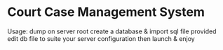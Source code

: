 # Court Case Management System
Usage: 
dump on server root
create a database & import sql file provided
edit db file to suite your server configuration
then launch & enjoy
